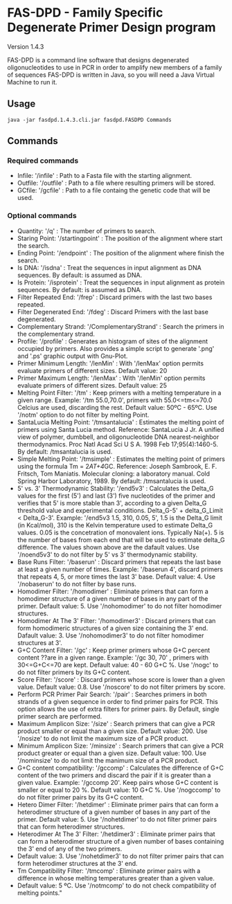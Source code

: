# FAS-DPD - Family Specific Degenerate Primer Design program
Version 1.4.3

FAS-DPD is a command line software that designs degenerated oligonucleotides to
use in PCR in order to amplify new members of a family of sequences
FAS-DPD is written in Java, so you will need a Java Virtual Machine to run it.

## Usage

    java -jar fasdpd.1.4.3.cli.jar fasdpd.FASDPD Commands

## Commands

### Required commands

- Infile: '/infile' : Path to a Fasta file with the starting alignment.
- Outfile: '/outfile' : Path to a file where resulting primers will be stored.
- GCfile: '/gcfile' : Path to a file containg the genetic code that will be
  used.

### Optional commands
- Quantity: '/q' : The number of primers to search.
- Staring Point: '/startingpoint' : The position of the alignment where start
  the search.
- Ending Point: '/endpoint' : The position of the alignment where finish the
  search.
- Is DNA: '/isdna' : Treat the sequences in input alignment as DNA sequences. By
  default: is assumed as DNA.
- Is Protein: '/isprotein' : Treat the sequences in input alignment as protein
  sequences. By default: is assumed as DNA.
- Filter Repeated End: '/frep' : Discard primers with the last two bases
  repeated.
- Filter Degenerated End: '/fdeg' : Discard Primers with the last base
  degenerated.
- Complementary Strand: '/ComplementaryStrand' : Search the primers in the
  complementary strand.
- Profile: '/profile' : Generates an histogram of sites of the alignment
  occupied by primers. Also provides a simple script to generate '.png' and
  '.ps' graphic output with Gnu-Plot.
- Primer Minimum Length: '/lenMin' : With '/lenMax' option permits evaluate
  primers of different sizes. Default value: 20
- Primer Maximum Length: '/lenMax' : With '/lenMin' option permits evaluate
  primers of different sizes. Default value: 25
- Melting Point Filter: '/tm' : Keep primers with a melting temperature in a
  given range. Example: '/tm 55.0,70.0', primers with 55.0<=tm<=70.0 Celcius are
  used, discarding the rest. Default value: 50ºC - 65ºC. Use '/notm' option to
  do not filter by melting Point.
- SantaLucia Melting Point: '/tmsantalucia' : Estimates the melting point of
  primers using Santa Lucia method. Reference: SantaLucia J Jr. A unified view
  of polymer, dumbbell, and oligonucleotide DNA nearest-neighbor thermodynamics.
  Proc Natl Acad Sci U S A. 1998 Feb 17;95(4):1460-5. By default: /tmsantalucia
  is used.
- Simple Melting Point: '/tmsimple' : Estimates the melting point of primers
  using the formula Tm = 2*AT+4*GC. Reference: Joseph Sambrook, E. F. Fritsch,
  Tom Maniatis. Molecular cloning: a laboratory manual. Cold Spring Harbor
  Laboratory, 1989. By default: /tmsantalucia is used.
- 5' vs. 3' Thermodynamic Stability: '/end5v3' : Calculates the Delta_G values
  for the first (5') and last (3') five nucleotides of the primer and verifies
  that 5' is more stable than 3', according to a given Delta_G threshold value
  and experimental conditions. Delta_G-5' + delta_G_Limit < Delta_G-3'. Example:
  '/end5v3 1.5, 310, 0.05, 5', 1.5 is the Delta_G limit (in Kcal/mol), 310 is
  the Kelvin temperature used to estimate Delta_G values. 0.05 is the
  concetration of monovalent ions. Typically Na(+). 5 is the number of bases
  from each end that will be used to estimate delta_G difference. The values
  shown above are the dafault values. Use '/noend5v3' to do not filter by 5' vs
  3' thermodynamic stability.
- Base Runs Filter: '/baserun' : Discard primers that repeats the last base at
  least a given number of times. Example: '/baserun 4', discard primers that
  repeats 4, 5, or more times the last 3' base. Default value: 4. Use
  '/nobaserun' to do not filter by base runs.
- Homodimer Filter: '/homodimer' : Eliminate primers that can form a homodimer
  structure of a given number of bases in any part of the primer. Default value:
  5. Use '/nohomodimer' to do not filter homodimer structures.
- Homodimer At The 3' Filter: '/homodimer3' : Discard primers that can form
  homodimeric structures of a given size containing the 3' end. Dafault value:
  3. Use '/nohomodimer3' to do not filter homodimer structures at 3'.
- G+C Content Filter: '/gc' :  Keep primer primers whose G+C percent content
  ??are in a given range. Example: '/gc 30, 70' , primers with 30<=G+C<=70 are
  kept. Default value: 40 - 60 G+C %. Use '/nogc' to do not filter primers by
  its G+C content.
- Score Filter: '/score' : Discard primers whose score is lower than a given
  value. Default value: 0.8. Use '/noscore' to do not filter primers by score.
- Perform PCR Primer Pair Search: '/pair' : Searches primers in both strands of
  a given sequence in order to find primer pairs for PCR. This option allows the
  use of extra filters for primer pairs. By Default, single primer search are
  performed.
- Maximum Amplicon Size: '/size' : Search primers that can give a PCR product
  smaller or equal than a given size. Default value: 200. Use '/nosize' to do
  not limit the maximum size of a PCR product.
- Minimum Amplicon Size: '/minsize' : Search primers that can give a PCR product
  greater or equal than a given size. Default value: 100. Use '/nominsize' to do
  not limit the manimum size of a PCR product.
- G+C content compatibility: '/gccomp' : Calculates the difference of G+C
  content of the two primers and discard the pair if it is greater than a given
  value. Example: '/gccomp 20'. Keep pairs whose G+C content is smaller or equal
  to 20 %. Default value: 10 G+C %. Use '/nogccomp' to do not filter primer
  pairs by its G+C content.
- Hetero Dimer Filter: '/hetdimer' : Eliminate primer pairs that can form a
  heterodimer structure of a given number of bases in any part of the primer.
  Default value: 5. Use '/nohetdimer' to do not filter primer pairs that can
  form heterodimer structures.
- Heterodimer At The 3' Filter: '/hetdimer3' : Eliminate primer pairs that can
  form a heterodimer structure of a given number of bases containing the 3' end
  of any of the two primers.
- Default value: 3. Use '/nohetdimer3' to do not filter primer pairs that can
  form heterodimer structures at the 3' end.
- Tm Compatibility Filter: '/tmcomp' : Eliminate primer pairs with a difference
  in whose melting temperatures greater than a given value.
- Default value: 5 ºC. Use '/notmcomp' to do not check compatibility of melting
  points."
